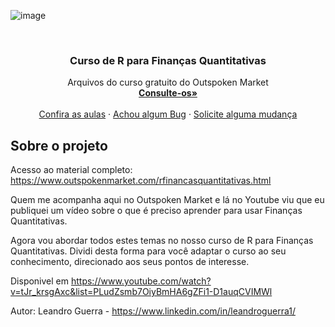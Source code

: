 <!-- PROJECT LOGO -->
![image](https://user-images.githubusercontent.com/4582415/102086806-f413af00-3e18-11eb-9530-714f2726c1b1.png)

<br />
<p align="center">
  <h3 align="center">Curso de R para Finanças Quantitativas</h3>

  <p align="center">
    Arquivos do curso gratuito do Outspoken Market
    <br />
    <a href="https://github.com/leandrowar/Intro-R-Financas-Quantitativas"><strong>Consulte-os»</strong></a>
    <br />
    <br />
    <a href="https://www.outspokenmarket.com/rfinancasquantitativas.html">Confira as aulas</a>
    ·
    <a href="https://github.com/leandrowar/Intro-R-Financas-Quantitativas/issues">Achou algum Bug</a>
    ·
    <a href="https://github.com/leandrowar/Intro-R-Financas-Quantitativas/issues">Solicite alguma mudança</a>
  </p>
</p>

<!-- ABOUT THE PROJECT -->
## Sobre o projeto

Acesso ao material completo:  https://www.outspokenmarket.com/rfinancasquantitativas.html

 Quem me acompanha aqui no Outspoken Market e lá no Youtube viu que eu publiquei um vídeo sobre o que é preciso  aprender  para usar  Finanças Quantitativas. 
 
 Agora vou abordar todos estes temas no nosso curso de R para Finanças Quantitativas. Dividi desta forma para você adaptar o curso ao seu conhecimento, direcionado aos seus pontos de interesse.

 Disponivel em https://www.youtube.com/watch?v=tJr_krsgAxc&list=PLudZsmb7OiyBmHA6gZFi1-D1auqCVIMWl
 
 Autor: Leandro Guerra - https://www.linkedin.com/in/leandroguerra1/ 
